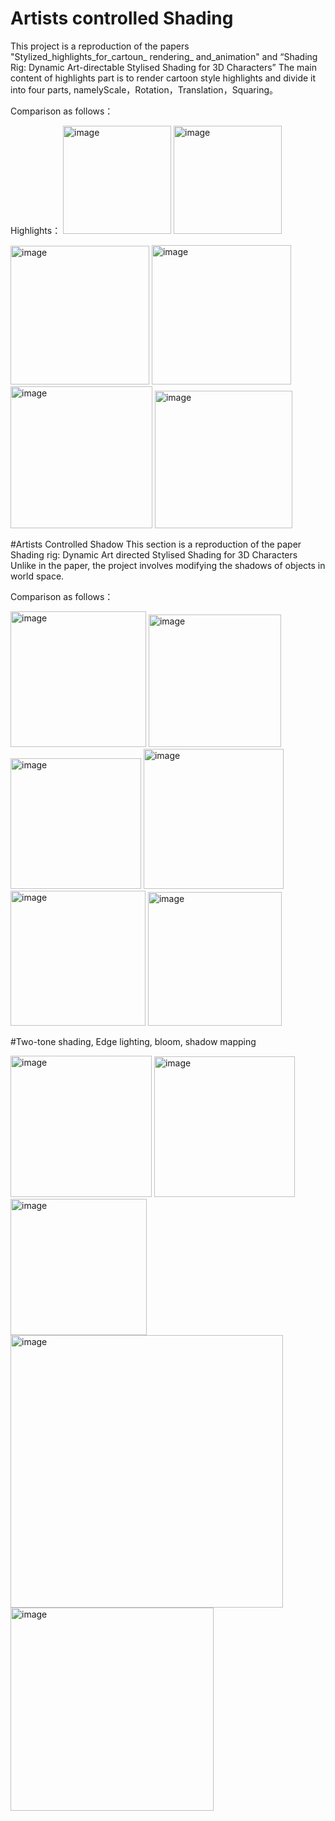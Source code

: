 
# Artists controlled Shading

This project is a reproduction of the papers "Stylized_highlights_for_cartoun_ rendering_ and_animation" and “Shading Rig: Dynamic Art-directable Stylised Shading for 3D Characters”
The main content of highlights part is to render cartoon style highlights and divide it into four parts, namelyScale，Rotation，Translation，Squaring。

Comparison as follows：

Highlights：
<img width="173" alt="image" src="https://github.com/ZioulePang/Artisted-Controlled-Highlights-and-Shadow/assets/93811399/12c96794-2d1a-49a2-a8aa-4df36181e26f">
<img width="173" alt="image" src="https://github.com/ZioulePang/Artisted-Controlled-Highlights-and-Shadow/assets/93811399/9a0d5ac4-8fad-43eb-8818-7bd0ed421e09">

<img width="222" alt="image" src="https://github.com/ZioulePang/Artisted-Controlled-Highlights-and-Shadow/assets/93811399/5a6c83cc-ad24-4c13-9fe4-0b0aaeafea89">
<img width="223" alt="image" src="https://github.com/ZioulePang/Artisted-Controlled-Highlights-and-Shadow/assets/93811399/e770f422-2363-4d2b-bc17-56e76598d97c">

<img width="227" alt="image" src="https://github.com/ZioulePang/Artisted-Controlled-Highlights-and-Shadow/assets/93811399/8bd2d7b6-821a-4e67-ba3a-657351baae58">
<img width="220" alt="image" src="https://github.com/ZioulePang/Artisted-Controlled-Highlights-and-Shadow/assets/93811399/94d8cf03-a7c8-4569-8d73-1edcc1993985">

#Artists Controlled Shadow
This section is a reproduction of the paper Shading rig: Dynamic Art directed Stylised Shading for 3D Characters
Unlike in the paper, the project involves modifying the shadows of objects in world space.

Comparison as follows：

<img width="217" alt="image" src="https://github.com/ZioulePang/Artisted-Controlled-Highlights-and-Shadow/assets/93811399/2d4de1fc-fd12-4e30-8ab3-3cc291df21f5">
<img width="212" alt="image" src="https://github.com/ZioulePang/Artisted-Controlled-Highlights-and-Shadow/assets/93811399/df7b0648-efb3-41a2-bbf2-5aee500fb42e">

<img width="209" alt="image" src="https://github.com/ZioulePang/Artisted-Controlled-Highlights-and-Shadow/assets/93811399/9273f0b4-2893-4cc0-b785-cdfbb6f505c3">
<img width="224" alt="image" src="https://github.com/ZioulePang/Artisted-Controlled-Highlights-and-Shadow/assets/93811399/5f0d3fe3-8d57-425e-bb22-dcef30f09a86">

<img width="216" alt="image" src="https://github.com/ZioulePang/Artisted-Controlled-Highlights-and-Shadow/assets/93811399/bf431706-cec9-47db-a5b3-67b909e8ca2a">
<img width="214" alt="image" src="https://github.com/ZioulePang/Artisted-Controlled-Highlights-and-Shadow/assets/93811399/29f9f94d-e6c5-4d00-9dae-bee635c8fedd">

#Two-tone shading, Edge lighting, bloom, shadow mapping

<img width="226" alt="image" src="https://github.com/ZioulePang/Artisted-Controlled-Highlights-and-Shadow/assets/93811399/b2483ffa-cb2d-4d00-a6f7-e0ff366241cc">
<img width="225" alt="image" src="https://github.com/ZioulePang/Artisted-Controlled-Highlights-and-Shadow/assets/93811399/c1dbeb34-9733-487d-84f9-8c1f740ea4a1">
<img width="218" alt="image" src="https://github.com/ZioulePang/Artisted-Controlled-Highlights-and-Shadow/assets/93811399/db5ed012-55ba-4ea2-b579-6ac7591a9881">
<img width="436" alt="image" src="https://github.com/ZioulePang/Artisted-Controlled-Highlights-and-Shadow/assets/93811399/fe41ebd3-8291-4eb4-906c-408f13207586">
<img width="325" alt="image" src="https://github.com/ZioulePang/Artisted-Controlled-Highlights-and-Shadow/assets/93811399/03b6a0b0-bf85-4e30-a9ab-96d7c6ada636">


